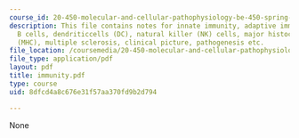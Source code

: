 ```yaml
---
course_id: 20-450-molecular-and-cellular-pathophysiology-be-450-spring-2005
description: This file contains notes for innate immunity, adaptive immunity, T cells,
  B cells, dendriticcells (DC), natural killer (NK) cells, major histocompatabilitycomplex
  (MHC), multiple sclerosis, clinical picture, pathogenesis etc.
file_location: /coursemedia/20-450-molecular-and-cellular-pathophysiology-be-450-spring-2005/8dfcd4a8c676e31f57aa370fd9b2d794_immunity.pdf
file_type: application/pdf
layout: pdf
title: immunity.pdf
type: course
uid: 8dfcd4a8c676e31f57aa370fd9b2d794

---
```

None